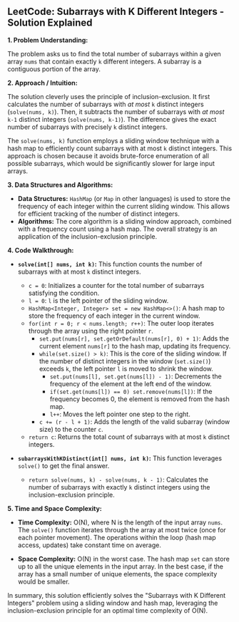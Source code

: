 ## LeetCode: Subarrays with K Different Integers - Solution Explained

**1. Problem Understanding:**

The problem asks us to find the total number of subarrays within a given array `nums` that contain exactly `k` different integers.  A subarray is a contiguous portion of the array.

**2. Approach / Intuition:**

The solution cleverly uses the principle of inclusion-exclusion.  It first calculates the number of subarrays with *at most* `k` distinct integers (`solve(nums, k)`). Then, it subtracts the number of subarrays with *at most* `k-1` distinct integers (`solve(nums, k-1)`). The difference gives the exact number of subarrays with precisely `k` distinct integers.

The `solve(nums, k)` function employs a sliding window technique with a hash map to efficiently count subarrays with at most `k` distinct integers.  This approach is chosen because it avoids brute-force enumeration of all possible subarrays, which would be significantly slower for large input arrays.

**3. Data Structures and Algorithms:**

* **Data Structures:** `HashMap` (or `Map` in other languages) is used to store the frequency of each integer within the current sliding window. This allows for efficient tracking of the number of distinct integers.
* **Algorithms:** The core algorithm is a sliding window approach, combined with a frequency count using a hash map.  The overall strategy is an application of the inclusion-exclusion principle.

**4. Code Walkthrough:**

* **`solve(int[] nums, int k)`:** This function counts the number of subarrays with at most `k` distinct integers.
    * `c = 0`: Initializes a counter for the total number of subarrays satisfying the condition.
    * `l = 0`:  `l` is the left pointer of the sliding window.
    * `HashMap<Integer, Integer> set = new HashMap<>()`: A hash map to store the frequency of each integer in the current window.
    * `for(int r = 0; r < nums.length; r++)`: The outer loop iterates through the array using the right pointer `r`.
        * `set.put(nums[r], set.getOrDefault(nums[r], 0) + 1)`: Adds the current element `nums[r]` to the hash map, updating its frequency.
        * `while(set.size() > k)`: This is the core of the sliding window. If the number of distinct integers in the window (`set.size()`) exceeds `k`, the left pointer `l` is moved to shrink the window.
            * `set.put(nums[l], set.get(nums[l]) - 1)`: Decrements the frequency of the element at the left end of the window.
            * `if(set.get(nums[l]) == 0) set.remove(nums[l])`: If the frequency becomes 0, the element is removed from the hash map.
            * `l++`: Moves the left pointer one step to the right.
        * `c += (r - l + 1)`: Adds the length of the valid subarray (window size) to the counter `c`.
    * `return c`: Returns the total count of subarrays with at most `k` distinct integers.

* **`subarraysWithKDistinct(int[] nums, int k)`:** This function leverages `solve()` to get the final answer.
    * `return solve(nums, k) - solve(nums, k - 1)`:  Calculates the number of subarrays with exactly `k` distinct integers using the inclusion-exclusion principle.


**5. Time and Space Complexity:**

* **Time Complexity:** O(N), where N is the length of the input array `nums`.  The `solve()` function iterates through the array at most twice (once for each pointer movement).  The operations within the loop (hash map access, updates) take constant time on average.

* **Space Complexity:** O(N) in the worst case. The hash map `set` can store up to all the unique elements in the input array.  In the best case, if the array has a small number of unique elements, the space complexity would be smaller.

In summary, this solution efficiently solves the "Subarrays with K Different Integers" problem using a sliding window and hash map, leveraging the inclusion-exclusion principle for an optimal time complexity of O(N).
